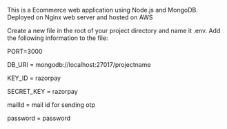 
This is a Ecommerce web application using Node.js and MongoDB. Deployed on Nginx web server and hosted on AWS 

Create a new file in the root of your project directory and name it .env.
Add the following information to the file:

PORT=3000

DB_URI = mongodb://localhost:27017/projectname

KEY_ID = razorpay
  
SECRET_KEY = razorpay
  
mailId  = mail id for sending otp
  
password = password
  
